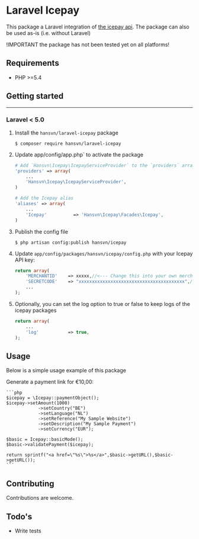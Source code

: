 # Laravel Icepay

This package a Laravel integration of [the icepay api](https://github.com/icepay/icepay).
The package can also be used as-is (i.e. without Laravel)

!IMPORTANT the package has not been tested yet on all platforms!

## Requirements

- PHP >=5.4

## Getting started
------------------

### Laravel < 5.0

1.  Install the `hansvn/laravel-icepay` package

    ```shell
    $ composer require hansvn/laravel-icepay
    ```

1. Update app/config/app.php` to activate the package

    ```php
    # Add `Hansvn\Icepay\IcepayServiceProvider` to the `providers` array
    'providers' => array(
        ...
        'Hansvn\Icepay\IcepayServiceProvider',
    )

    # Add the Icepay alias
    'aliases' => array(
        ...
        'Icepay'          => 'Hansvn\Icepay\Facades\Icepay',
    )
    ```

1.  Publish the config file

    ```shell
    $ php artisan config:publish hansvn/icepay
    ```

1.  Update `app/config/packages/hansvn/icepay/config.php` with your
    Icepay API key:

    ```php
    return array(
        'MERCHANTID'	=> xxxxx,//<--- Change this into your own merchant ID
        'SECRETCODE'	=> "xxxxxxxxxxxxxxxxxxxxxxxxxxxxxxxxxxxxxxxx",//<--- Change this into your own merchant ID 
        ...
    );
    ```

1.  Optionally, you can set the log option to true or false to keep logs of the icepay packages

    ```php
    return array(
    	...
        'log'			=> true,
    );
    ```

## Usage
Below is a simple usage example of this package

Generate a payment link for &euro;10,00:

    ```php
    $icepay = \Icepay::paymentObject();
	$icepay->setAmount(1000)
				->setCountry("BE")
				->setLanguage("NL")
				->setReference("My Sample Website")
				->setDescription("My Sample Payment")
				->setCurrency("EUR");

	$basic = Icepay::basicMode();
	$basic->validatePayment($icepay);

	return sprintf("<a href=\"%s\">%s</a>",$basic->getURL(),$basic->getURL());
    ```

## Contributing

Contributions are welcome.

## Todo's

- Write tests
